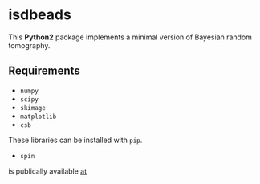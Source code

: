# isdbeads #

This __Python2__ package implements a minimal version of Bayesian random tomography. 

## Requirements ##

* `numpy`
* `scipy`
* `skimage`
* `matplotlib`
* `csb`

These libraries can be installed with `pip`.

* `spin`

is publically available [at](https://github.com/michaelhabeck/spin)
